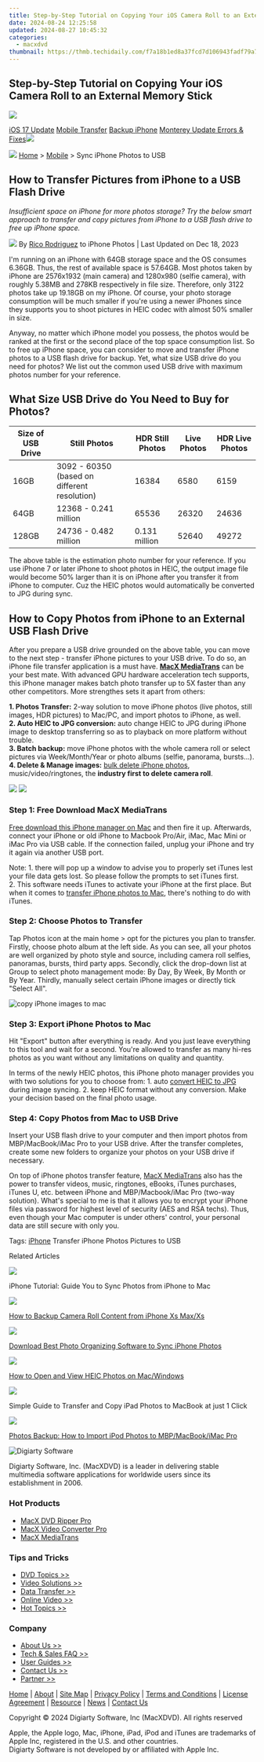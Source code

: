 ```yaml
---
title: Step-by-Step Tutorial on Copying Your iOS Camera Roll to an External Memory Stick
date: 2024-08-24 12:25:58
updated: 2024-08-27 10:45:32
categories:
  - macxdvd
thumbnail: https://thmb.techidaily.com/f7a18b1ed8a37fcd7d106943fadf79a7add46bd88aaea370f1b5ca7a72e0a9d3.jpg
---
```


## Step-by-Step Tutorial on Copying Your iOS Camera Roll to an External Memory Stick

[![](https://www.macxdvd.com/mobile/../image-style/new-seo/icon10.png)](https://tools.techidaily.com/macxdvd/products/)

[iOS 17 Update](https://tools.techidaily.com/macxdvd/products/) [Mobile Transfer](https://tools.techidaily.com/macxdvd/products/) [Backup iPhone](https://tools.techidaily.com/macxdvd/products/) [Monterey Update Errors & Fixes](https://tools.techidaily.com/macxdvd/products/)![](https://www.macxdvd.com/mobile/article-image/hot.gif) 



![](https://www.macxdvd.com/mobile/../image-style/new-seo/icon7.png) [Home](https://tools.techidaily.com/macxdvd/products/) \> [Mobile](https://tools.techidaily.com/macxdvd/products/) \> Sync iPhone Photos to USB

## How to Transfer Pictures  from iPhone to a USB Flash Drive



_Insufficient space on iPhone for more photos storage? Try the below smart approach to transfer and copy pictures from iPhone to a USB flash drive to free up iPhone space._

![](https://www.macxdvd.com/mobile/../image-style/new-seo/icon6.png) By [Rico Rodriguez](https://www.linkedin.com/in/rico-rodriguez-06815a104/) to iPhone Photos | Last Updated on Dec 18, 2023 

I'm running on an iPhone with 64GB storage space and the OS consumes 6.36GB. Thus, the rest of available space is 57.64GB. Most photos taken by iPhone are 2576x1932 (main camera) and 1280x980 (selfie camera), with roughly 5.38MB and 278KB respectively in file size. Therefore, only 3122 photos take up 19.18GB on my iPhone. Of course, your photo storage consumption will be much smaller if you're using a newer iPhones since they supports you to shoot pictures in HEIC codec with almost 50% smaller in size. 

Anyway, no matter which iPhone model you possess, the photos would be ranked at the first or the second place of the top space consumption list. So to free up iPhone space, you can consider to move and transfer iPhone photos to a USB flash drive for backup. Yet, what size USB drive do you need for photos? We list out the common used USB drive with maximum photos number for your reference.



## What Size USB Drive do You Need to Buy for Photos?

| Size of USB Drive | Still Photos                                  | HDR Still Photos | Live Photos | HDR Live Photos |
| ----------------- | --------------------------------------------- | ---------------- | ----------- | --------------- |
| 16GB              | 3092 - 60350  (based on different resolution) | 16384            | 6580        | 6159            |
| 64GB              | 12368 - 0.241 million                         | 65536            | 26320       | 24636           |
| 128GB             | 24736 - 0.482 million                         | 0.131 million    | 52640       | 49272           |

The above table is the estimation photo number for your reference. If you use iPhone 7 or later iPhone to shoot photos in HEIC, the output image file would become 50% larger than it is on iPhone after you transfer it from iPhone to computer. Cuz the HEIC photos would automatically be converted to JPG during sync.

## How to Copy Photos from iPhone to an External USB Flash Drive

After you prepare a USB drive grounded on the above table, you can move to the next step - transfer iPhone pictures to your USB drive. To do so, an iPhone file transfer application is a must have. **[MacX MediaTrans](https://tools.techidaily.com/macxdvd/products/)** can be your best mate. With advanced GPU hardware acceleration tech supports, this iPhone manager makes batch photo transfer up to 5X faster than any other competitors. More strengthes sets it apart from others:

 **1\. Photos Transfer:** 2-way solution to move iPhone photos (live photos, still images, HDR pictures) to Mac/PC, and import photos to iPhone, as well.  
 **2\. Auto HEIC to JPG conversion:** auto change HEIC to JPG during iPhone image to desktop transferring so as to playback on more platform without trouble.  
 **3\. Batch backup:** move iPhone photos with the whole camera roll or select pictures via Week/Month/Year or photo albums (selfie, panorama, bursts...).   
 **4\. Delete & Manage images:** [bulk delete iPhone photos](https://tools.techidaily.com/macxdvd/products/), music/video/ringtones, the **industry first to delete camera roll**.

[![](https://www.macxdvd.com/mobile/../image-style/new-seo/btn-win.png)](https://tools.techidaily.com/winxdvd/products/) [![](https://www.macxdvd.com/mobile/../image-style/new-seo/btn-mac.png)](https://tools.techidaily.com/macxdvd/products/) 

### Step 1: Free Download MacX MediaTrans 

[Free download this iPhone manager on Mac](https://tools.techidaily.com/macxdvd/products/) and then fire it up. Afterwards, connect your iPhone or old iPhone to Macbook Pro/Air, iMac, Mac Mini or iMac Pro via USB cable. If the connection failed, unplug your iPhone and try it again via another USB port.

Note: 1\. there will pop up a window to advise you to properly set iTunes lest your file data gets lost. So please follow the prompts to set iTunes first.   
 2\. This software needs iTunes to activate your iPhone at the first place. But when it comes to [transfer iPhone photos to Mac](https://tools.techidaily.com/macxdvd/products/), there's nothing to do with iTunes.

### Step 2: Choose Photos to Transfer

Tap Photos icon at the main home > opt for the pictures you plan to transfer. Firstly, choose photo album at the left side. As you can see, all your photos are well organized by photo style and source, including camera roll selfies, panoramas, bursts, third party apps. Secondly, click the drop-down list at Group to select photo management mode: By Day, By Week, By Month or By Year. Thirdly, manually select certain iPhone images or directly tick "Select All".

![copy iPhone images to mac](https://www.macxdvd.com/mobile/article-image/photo-month-1.png)

### Step 3: Export iPhone Photos to Mac 

Hit "Export" button after everything is ready. And you just leave everything to this tool and wait for a second. You're allowed to transfer as many hi-res photos as you want without any limitations on quality and quantity. 

In terms of the newly HEIC photos, this iPhone photo manager provides you with two solutions for you to choose from: 1\. auto [convert HEIC to JPG](https://tools.techidaily.com/macxdvd/products/) during image syncing. 2\. keep HEIC format without any conversion. Make your decision based on the final photo usage. 

### Step 4: Copy Photos from Mac to USB Drive

Insert your USB flash drive to your computer and then import photos from MBP/MacBook/iMac Pro to your USB drive. After the transfer completes, create some new folders to organize your photos on your USB drive if necessary.

On top of iPhone photos transfer feature, [MacX MediaTrans](https://tools.techidaily.com/macxdvd/products/) also has the power to transfer videos, music, ringtones, eBooks, iTunes purchases, iTunes U, etc. between iPhone and MBP/Macbook/iMac Pro (two-way solution). What's special to me is that it allows you to encrypt your iPhone files via password for highest level of security (AES and RSA techs). Thus, even though your Mac computer is under others' control, your personal data are still secure with only you.

 Tags: [iPhone](https://tools.techidaily.com/macxdvd/products/) Transfer iPhone Photos Pictures to USB 



Related Articles

![](https://www.macxdvd.com/mobile/../image-style/new-seo/pic7.jpg)

 iPhone Tutorial: Guide You to Sync Photos from iPhone to Mac 

![](https://www.macxdvd.com/mobile/../image-style/new-seo/pic6.jpg)

[How to Backup Camera Roll Content from iPhone Xs Max/Xs](https://tools.techidaily.com/macxdvd/products/) 

![](https://www.macxdvd.com/mobile/../image-style/new-seo/pic5.jpg)

[Download Best Photo Organizing Software to Sync iPhone Photos](https://tools.techidaily.com/macxdvd/products/) 

![](https://www.macxdvd.com/mobile/../image-style/new-seo/pic4.jpg)

[How to Open and View HEIC Photos on Mac/Windows](https://tools.techidaily.com/macxdvd/products/) 

![](https://www.macxdvd.com/mobile/../image-style/new-seo/pic3.jpg)

 Simple Guide to Transfer and Copy iPad Photos to MacBook at just 1 Click

![](https://www.macxdvd.com/mobile/../image-style/new-seo/pic2.jpg)

[Photos Backup: How to Import iPod Photos to MBP/MacBook/iMac Pro](https://tools.techidaily.com/macxdvd/products/) 



![Digiarty Software](https://www.macxdvd.com/mobile/../icon/logo.png) 

Digiarty Software, Inc. (MacXDVD) is a leader in delivering stable multimedia software applications for worldwide users since its establishment in 2006.

### Hot Products

* [MacX DVD Ripper Pro](https://tools.techidaily.com/macxdvd/products/)
* [MacX Video Converter Pro](https://tools.techidaily.com/macxdvd/products/)
* [MacX MediaTrans](https://tools.techidaily.com/macxdvd/products/)

### Tips and Tricks

* [DVD Topics >>](https://tools.techidaily.com/macxdvd/products/)
* [Video Solutions >>](https://tools.techidaily.com/macxdvd/products/)
* [Data Transfer >>](https://tools.techidaily.com/macxdvd/products/)
* [Online Video >>](https://tools.techidaily.com/macxdvd/products/)
* [Hot Topics >>](https://tools.techidaily.com/macxdvd/products/)

### Company

* [About Us >>](https://tools.techidaily.com/macxdvd/products/)
* [Tech & Sales FAQ >>](https://tools.techidaily.com/macxdvd/products/)
* [User Guides >>](https://tools.techidaily.com/macxdvd/products/)
* [Contact Us >>](https://tools.techidaily.com/macxdvd/products/)
* [Partner >>](https://tools.techidaily.com/macxdvd/products/)



[Home](https://tools.techidaily.com/macxdvd/products/) | [About](https://tools.techidaily.com/macxdvd/products/) | [Site Map](https://tools.techidaily.com/macxdvd/products/) | [Privacy Policy](https://tools.techidaily.com/macxdvd/products/) | [Terms and Conditions](https://tools.techidaily.com/macxdvd/products/) | [License Agreement](https://tools.techidaily.com/macxdvd/products/) | [Resource](https://tools.techidaily.com/macxdvd/products/) | [News](https://tools.techidaily.com/macxdvd/products/) | [Contact Us](https://tools.techidaily.com/macxdvd/products/)

Copyright © 2024 Digiarty Software, Inc (MacXDVD). All rights reserved

Apple, the Apple logo, Mac, iPhone, iPad, iPod and iTunes are trademarks of Apple Inc, registered in the U.S. and other countries.  
Digiarty Software is not developed by or affiliated with Apple Inc.

<ins class="adsbygoogle"
     style="display:block"
     data-ad-format="autorelaxed"
     data-ad-client="ca-pub-7571918770474297"
     data-ad-slot="1223367746"></ins>



<ins class="adsbygoogle"
     style="display:block"
     data-ad-client="ca-pub-7571918770474297"
     data-ad-slot="8358498916"
     data-ad-format="auto"
     data-full-width-responsive="true"></ins>
